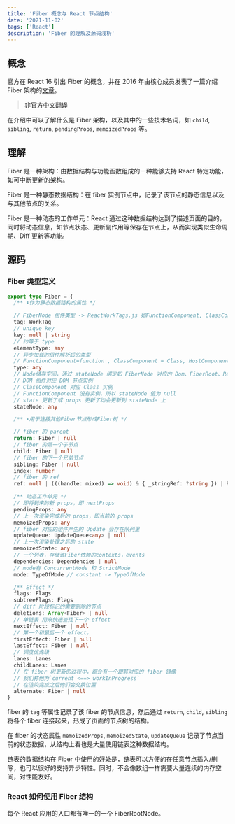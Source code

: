 ```yaml
---
title: 'Fiber 概念与 React 节点结构'
date: '2021-11-02'
tags: ['React']
description: 'Fiber 的理解及源码浅析'
---
```


## 概念

官方在 React 16 引出 Fiber 的概念，并在 2016 年由核心成员发表了一篇介绍 Fiber 架构的[文章](https://github.com/acdlite/react-fiber-architecture)。

> [非官方中文翻译](https://github.com/xxn520/react-fiber-architecture-cn)

在介绍中可以了解什么是 Fiber 架构，以及其中的一些技术名词，如 `child`, `sibling`, `return`, `pendingProps`, `memoizedProps` 等。

## 理解

Fiber 是一种架构：由数据结构与功能函数组成的一种能够支持 React 特定功能，如可中断更新的架构。

Fiber 是一种静态数据结构：在 fiber 实例节点中，记录了该节点的静态信息以及与其他节点的关系。

Fiber 是一种动态的工作单元：React 通过这种数据结构达到了描述页面的目的，同时将动态信息，如节点状态、更新副作用等保存在节点上，从而实现类似生命周期、Diff 更新等功能。

## 源码

### Fiber 类型定义

```ts
export type Fiber = {
  /** ⬇️作为静态数据结构的属性 */

  // FiberNode 组件类型 -> ReactWorkTags.js 如FunctionComponent, ClassComponent, HostComponent
  tag: WorkTag
  // unique key
  key: null | string
  // 约等于 type
  elementType: any
  // 异步加载的组件解析后的类型
  // FunctionComponent=function , ClassComponent = Class, HostComponent = div
  type: any
  // Node储存空间，通过 stateNode 绑定如 FiberNode 对应的 Dom、FiberRoot、ReactComponent 实例
  // DOM 组件对应 DOM 节点实例
  // ClassComponent 对应 Class 实例
  // FunctionComponent 没有实例，所以 stateNode 值为 null
  // state 更新了或 props 更新了均会更新到 stateNode 上
  stateNode: any

  /** ⬇️用于连接其他Fiber节点形成Fiber树 */

  // fiber 的 parent
  return: Fiber | null
  // fiber 的第一个子节点
  child: Fiber | null
  // fiber 的下一个兄弟节点
  sibling: Fiber | null
  index: number
  // fiber 的 ref
  ref: null | (((handle: mixed) => void) & { _stringRef: ?string }) | RefObject

  /** 动态工作单元 */
  // 即将到来的新 props，即 nextProps
  pendingProps: any
  // 上一次渲染完成后的 props，即当前的 props
  memoizedProps: any
  // fiber 对应的组件产生的 Update 会存在队列里
  updateQueue: UpdateQueue<any> | null
  // 上一次渲染处理之后的 state
  memoizedState: any
  // 一个列表，存储该Fiber依赖的contexts，events
  dependencies: Dependencies | null
  // mode有 ConcurrentMode 和 StrictMode
  mode: TypeOfMode // constant -> TypeOfMode

  /** Effect */
  flags: Flags
  subtreeFlags: Flags
  // diff 阶段标记的需要删除的节点
  deletions: Array<Fiber> | null
  // 单链表 用来快速查找下一个 effect
  nextEffect: Fiber | null
  // 第一个和最后一个 effect，
  firstEffect: Fiber | null
  lastEffect: Fiber | null
  // 调度优先级
  lanes: Lanes
  childLanes: Lanes
  // 在 fiber 树更新的过程中，都会有一个跟其对应的 fiber 镜像
  // 我们称他为`current <==> workInProgress`
  // 在渲染完成之后他们会交换位置
  alternate: Fiber | null
}
```

fiber 的 `tag` 等属性记录了该 fiber 的节点信息，然后通过 `return`, `child`, `sibling` 将各个 fiber 连接起来，形成了页面的节点树的结构。

在 fiber 的状态属性 `memoizedProps`, `memoizedState`, `updateQueue` 记录了节点当前的状态数据，从结构上看也是大量使用链表这种数据结构。

链表的数据结构在 Fiber 中使用的好处是，链表可以方便的在任意节点插入/删除，也可以很好的支持异步特性。同时，不会像数组一样需要大量连续的内存空间，对性能友好。

### React 如何使用 Fiber 结构

每个 React 应用的入口都有唯一的一个 FiberRootNode。

